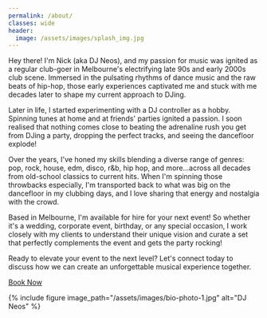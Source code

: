```yaml
---
permalink: /about/
classes: wide
header:
  image: /assets/images/splash_img.jpg
---
```



Hey there! I'm Nick (aka DJ Neos), and my passion for music was ignited as a regular club-goer in Melbourne's electrifying late 90s and early 2000s club scene. Immersed in the pulsating rhythms of dance music and the raw beats of hip-hop, those early experiences captivated me and stuck with me decades later to shape my current approach to DJing.

Later in life, I started experimenting with a DJ controller as a hobby. Spinning tunes at home and at friends' parties ignited a passion. I soon realised that nothing comes close to beating the adrenaline rush you get from DJing a party, dropping the perfect tracks, and seeing the dancefloor explode!

Over the years, I've honed my skills blending a diverse range of genres: pop, rock, house, edm, disco, r&b, hip hop, and more...across all decades from old-school classics to current hits. When I'm spinning those throwbacks especially, I'm transported back to what was big on the dancefloor in my clubbing days, and I love sharing that energy and nostalgia with the crowd.

Based in Melbourne, I'm available for hire for your next event! So whether it's a wedding, corporate event, birthday, or any special occasion, I work closely with my clients to understand their unique vision and curate a set that perfectly complements the event and gets the party rocking!

Ready to elevate your event to the next level? Let's connect today to discuss how we can create an unforgettable musical experience together.

<a href="/contact/" class="btn btn--primary btn--large">Book Now</a>

{% include figure image_path="/assets/images/bio-photo-1.jpg" alt="DJ Neos" %}


